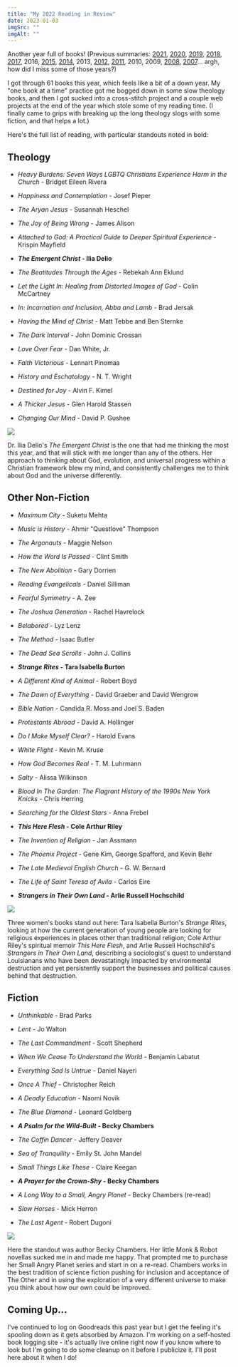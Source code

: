```yaml
---
title: "My 2022 Reading in Review"
date: 2023-01-03
imgSrc: ""
imgAlt: ""
---
```


Another year full of books! (Previous summaries: [2021](https://chrishubbs.com/2022/01/01/my-2021-reading-in-review/), [2020](https://chrishubbs.com/2021/01/02/2020-reading-in-review/), [2019](https://chrishubbs.com/2020/01/01/2019-reading-in-review/), [2018](https://chrishubbs.com/2019/01/15/my-2018-reading-in-review/), [2017](https://chrishubbs.com/2018/01/04/my-2017-reading-in-review/), 2016, [2015](https://chrishubbs.com/2016/01/02/my-2015-reading-year-in-review/), [2014](https://chrishubbs.com/2015/01/01/my-2014-reading-in-review/), 2013, [2012](https://chrishubbs.com/2012/12/31/my-2012-reading/), [2011](https://chrishubbs.com/2012/01/01/my-2011-reading/), 2010, 2009, [2008](https://chrishubbs.com/2009/01/05/2008-a-year-of-reading-in-review/), [2007](https://chrishubbs.com/2008/01/02/2007-in-books-chriss-reading-in-review/)... argh, how did I miss some of those years?)

I got through 61 books this year, which feels like a bit of a down year. My "one book at a time" practice got me bogged down in some slow theology books, and then I got sucked into a cross-stitch project and a couple web projects at the end of the year which stole some of my reading time. (I finally came to grips with breaking up the long theology slogs with some fiction, and that helps a lot.)

Here's the full list of reading, with particular standouts noted in bold:

## Theology

- _Heavy Burdens: Seven Ways LGBTQ Christians Experience Harm in the Church_ - Bridget Eileen Rivera

- _Happiness and Contemplation_ - Josef Pieper

- _The Aryan Jesus_ - Susannah Heschel

- _The Joy of Being Wrong_ - James Alison

- _Attached to God: A Practical Guide to Deeper Spiritual Experience_ - Krispin Mayfield

- **_The Emergent Christ_ - Ilia Delio**

- _The Beatitudes Through the Ages_ - Rebekah Ann Eklund

- _Let the Light In: Healing from Distorted Images of God_ - Colin McCartney

- _In: Incarnation and Inclusion, Abba and Lamb_ - Brad Jersak

- _Having the Mind of Christ_ - Matt Tebbe and Ben Sternke

- _The Dark Interval_ - John Dominic Crossan

- _Love Over Fear_ - Dan White, Jr.

- _Faith Victorious_ - Lennart Pinomaa

- _History and Eschatology_ - N. T. Wright

- _Destined for Joy_ - Alvin F. Kimel

- _A Thicker Jesus_ - Glen Harold Stassen

- _Changing Our Mind_ - David P. Gushee

![](https://chrishubbs.com/wp-content/uploads/2023/01/41t2gDCAqQL._AC_SY780_.jpg)

Dr. Ilia Delio's _The Emergent Christ_ is the one that had me thinking the most this year, and that will stick with me longer than any of the others. Her approach to thinking about God, evolution, and universal progress within a Christian framework blew my mind, and consistently challenges me to think about God and the universe differently.

## Other Non-Fiction

- _Maximum City_ - Suketu Mehta

- _Music is History_ - Ahmir "Questlove" Thompson

- _The Argonauts_ - Maggie Nelson

- _How the Word Is Passed_ - Clint Smith

- _The New Abolition_ - Gary Dorrien

- _Reading Evangelicals_ - Daniel Silliman

- _Fearful Symmetry_ - A. Zee

- _The Joshua Generation_ - Rachel Havrelock

- _Belabored_ - Lyz Lenz

- _The Method_ - Isaac Butler

- _The Dead Sea Scrolls_ - John J. Collins

- **_Strange Rites_ - Tara Isabella Burton**

- _A Different Kind of Animal_ - Robert Boyd

- _The Dawn of Everything_ - David Graeber and David Wengrow

- _Bible Nation_ - Candida R. Moss and Joel S. Baden

- _Protestants Abroad_ - David A. Hollinger

- _Do I Make Myself Clear?_ - Harold Evans

- _White Flight_ - Kevin M. Kruse

- _How God Becomes Real_ - T. M. Luhrmann

- _Salty_ - Alissa Wilkinson

- _Blood In The Garden: The Flagrant History of the 1990s New York Knicks_ - Chris Herring

- _Searching for the Oldest Stars_ - Anna Frebel

- **_This Here Flesh_ - Cole Arthur Riley**

- _The Invention of Religion_ - Jan Assmann

- _The Phoenix Project_ - Gene Kim, George Spafford, and Kevin Behr

- _The Late Medieval English Church_ - G. W. Bernard

- _The Life of Saint Teresa of Avila_ - Carlos Eire

- **_Strangers in Their Own Land_ - Arlie Russell Hochschild**

![](https://chrishubbs.com/wp-content/uploads/2023/01/strangers_in_their_own_land_pb_final.jpg)

Three women's books stand out here: Tara Isabella Burton's _Strange Rites_, looking at how the current generation of young people are looking for religious experiences in places other than traditional religion; Cole Arthur Riley's spiritual memoir _This Here Flesh_, and Arlie Russell Hochschild's _Strangers in Their Own Land_, describing a sociologist's quest to understand Louisianans who have been devastatingly impacted by environmental destruction and yet persistently support the businesses and political causes behind that destruction.

## Fiction

- _Unthinkable_ - Brad Parks

- _Lent_ \- Jo Walton

- _The Last Commandment_ - Scott Shepherd

- _When We Cease To Understand the World_ - Benjamin Labatut

- _Everything Sad Is Untrue_ - Daniel Nayeri

- _Once A Thief_ - Christopher Reich

- _A Deadly Education_ - Naomi Novik

- _The Blue Diamond_ - Leonard Goldberg

- **_A Psalm for the Wild-Built_ - Becky Chambers**

- _The Coffin Dancer_ - Jeffery Deaver

- _Sea of Tranquility_ - Emily St. John Mandel

- _Small Things Like These_ - Claire Keegan

- **_A Prayer for the Crown-Shy_ - Becky Chambers**

- _A Long Way to a Small, Angry Planet_ - Becky Chambers (re-read)

- _Slow Horses_ - Mick Herron

- _The Last Agent_ - Robert Dugoni

![](https://chrishubbs.com/wp-content/uploads/2023/01/GUEST_d41d1eb4-b98e-430b-83c8-d3143f45401c.jpg)

Here the standout was author Becky Chambers. Her little Monk & Robot novellas sucked me in and made me happy. That prompted me to purchase her Small Angry Planet series and start in on a re-read. Chambers works in the best tradition of science fiction pushing for inclusion and acceptance of The Other and in using the exploration of a very different universe to make you think about how our own could be improved.

## Coming Up...

I've continued to log on Goodreads this past year but I get the feeling it's spooling down as it gets absorbed by Amazon. I'm working on a self-hosted book logging site - it's actually live online right now if you know where to look but I'm going to do some cleanup on it before I publicize it. I'll post here about it when I do!
